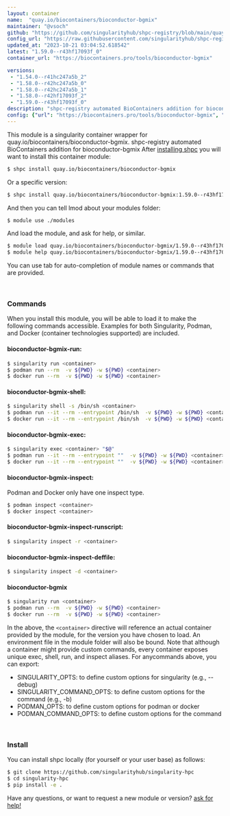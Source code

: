 ```yaml
---
layout: container
name:  "quay.io/biocontainers/bioconductor-bgmix"
maintainer: "@vsoch"
github: "https://github.com/singularityhub/shpc-registry/blob/main/quay.io/biocontainers/bioconductor-bgmix/container.yaml"
config_url: "https://raw.githubusercontent.com/singularityhub/shpc-registry/main/quay.io/biocontainers/bioconductor-bgmix/container.yaml"
updated_at: "2023-10-21 03:04:52.618542"
latest: "1.59.0--r43hf17093f_0"
container_url: "https://biocontainers.pro/tools/bioconductor-bgmix"

versions:
 - "1.54.0--r41hc247a5b_2"
 - "1.58.0--r42hc247a5b_0"
 - "1.58.0--r42hc247a5b_1"
 - "1.58.0--r42hf17093f_2"
 - "1.59.0--r43hf17093f_0"
description: "shpc-registry automated BioContainers addition for bioconductor-bgmix"
config: {"url": "https://biocontainers.pro/tools/bioconductor-bgmix", "maintainer": "@vsoch", "description": "shpc-registry automated BioContainers addition for bioconductor-bgmix", "latest": {"1.59.0--r43hf17093f_0": "sha256:8ca36955c8a2da2cd83f7518d51c745a6e428fc28258f39ec21b635ffe7fd001"}, "tags": {"1.54.0--r41hc247a5b_2": "sha256:c5a3d5e8ecb4f2f8338c63c483a976e353eff0253bb12986d29ce07b11022bf4", "1.58.0--r42hc247a5b_0": "sha256:acfb1abe7e749d2edf11249036f4a9a8f5967e24fa29918e19b355a8bc124abf", "1.58.0--r42hc247a5b_1": "sha256:6e51f40e2f86582b8c2f6b726daaefa83fc30f98197ecaf52bca418c1a795303", "1.58.0--r42hf17093f_2": "sha256:ef8349c6c732ba2fa24f8697b39bef63492e49040681ab5471969fc1e2149358", "1.59.0--r43hf17093f_0": "sha256:8ca36955c8a2da2cd83f7518d51c745a6e428fc28258f39ec21b635ffe7fd001"}, "docker": "quay.io/biocontainers/bioconductor-bgmix"}
---
```


This module is a singularity container wrapper for quay.io/biocontainers/bioconductor-bgmix.
shpc-registry automated BioContainers addition for bioconductor-bgmix
After [installing shpc](#install) you will want to install this container module:


```bash
$ shpc install quay.io/biocontainers/bioconductor-bgmix
```

Or a specific version:

```bash
$ shpc install quay.io/biocontainers/bioconductor-bgmix:1.59.0--r43hf17093f_0
```

And then you can tell lmod about your modules folder:

```bash
$ module use ./modules
```

And load the module, and ask for help, or similar.

```bash
$ module load quay.io/biocontainers/bioconductor-bgmix/1.59.0--r43hf17093f_0
$ module help quay.io/biocontainers/bioconductor-bgmix/1.59.0--r43hf17093f_0
```

You can use tab for auto-completion of module names or commands that are provided.

<br>

### Commands

When you install this module, you will be able to load it to make the following commands accessible.
Examples for both Singularity, Podman, and Docker (container technologies supported) are included.

#### bioconductor-bgmix-run:

```bash
$ singularity run <container>
$ podman run --rm  -v ${PWD} -w ${PWD} <container>
$ docker run --rm  -v ${PWD} -w ${PWD} <container>
```

#### bioconductor-bgmix-shell:

```bash
$ singularity shell -s /bin/sh <container>
$ podman run --it --rm --entrypoint /bin/sh  -v ${PWD} -w ${PWD} <container>
$ docker run --it --rm --entrypoint /bin/sh  -v ${PWD} -w ${PWD} <container>
```

#### bioconductor-bgmix-exec:

```bash
$ singularity exec <container> "$@"
$ podman run --it --rm --entrypoint ""  -v ${PWD} -w ${PWD} <container> "$@"
$ docker run --it --rm --entrypoint ""  -v ${PWD} -w ${PWD} <container> "$@"
```

#### bioconductor-bgmix-inspect:

Podman and Docker only have one inspect type.

```bash
$ podman inspect <container>
$ docker inspect <container>
```

#### bioconductor-bgmix-inspect-runscript:

```bash
$ singularity inspect -r <container>
```

#### bioconductor-bgmix-inspect-deffile:

```bash
$ singularity inspect -d <container>
```



#### bioconductor-bgmix

```bash
$ singularity run <container>
$ podman run --rm  -v ${PWD} -w ${PWD} <container>
$ docker run --rm  -v ${PWD} -w ${PWD} <container>
```


In the above, the `<container>` directive will reference an actual container provided
by the module, for the version you have chosen to load. An environment file in the
module folder will also be bound. Note that although a container
might provide custom commands, every container exposes unique exec, shell, run, and
inspect aliases. For anycommands above, you can export:

 - SINGULARITY_OPTS: to define custom options for singularity (e.g., --debug)
 - SINGULARITY_COMMAND_OPTS: to define custom options for the command (e.g., -b)
 - PODMAN_OPTS: to define custom options for podman or docker
 - PODMAN_COMMAND_OPTS: to define custom options for the command

<br>

### Install

You can install shpc locally (for yourself or your user base) as follows:

```bash
$ git clone https://github.com/singularityhub/singularity-hpc
$ cd singularity-hpc
$ pip install -e .
```

Have any questions, or want to request a new module or version? [ask for help!](https://github.com/singularityhub/singularity-hpc/issues)